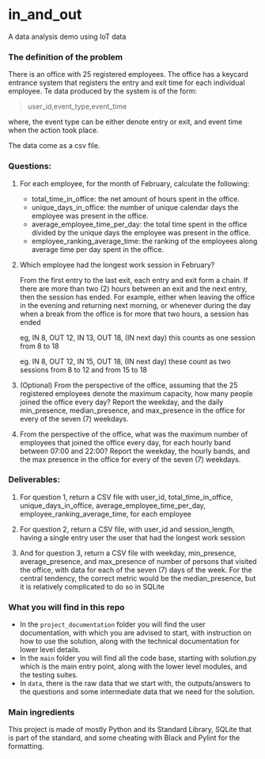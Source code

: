 # in_and_out
A data analysis demo using IoT data

### The definition of the problem
There is an office with 25 registered employees. The office has a keycard entrance system that registers the entry and exit time for each individual employee. Te data produced by the system is of the form:

> user_id,event_type,event_time

where, the event type can be either denote entry or exit, and event time when the action took place.

The data come as a csv file.

### Questions:
1. For each employee, for the month of February, calculate the following:
    - total_time_in_office: the net amount of hours spent in the office.
    - unique_days_in_office: the number of unique calendar days the employee was present in the office.
    - average_employee_time_per_day: the total time spent in the office divided by the unique days the employee was present in the office.
    - employee_ranking_average_time: the ranking of the employees along average time per day spent in the office.

2. Which employee had the longest work session in February?

    From the first entry to the last exit, each entry and exit form a chain. If there are more than two (2) hours between an exit and the next entry, then the session has ended. For example, either when leaving the office in the evening and returning next morning, or whenever during the day when a break from the office is for more that two hours, a session has ended

    eg, IN 8, OUT 12, IN 13, OUT 18, (IN next day) this counts as one session from 8 to 18

    eg. IN 8, OUT 12, IN 15, OUT 18, (IN next day) these count as two sessions from 8 to 12 and from 15 to 18

3. (Optional) From the perspective of the office, assuming that the 25 registered employees denote the maximum capacity, how many people joined the office every day? Report the weekday, and the daily min_presence, median_presence, and max_presence in the office for every of the seven (7) weekdays.

4. From the perspective of the office, what was the maximum number of employees that joined the office every day, for each hourly band between 07:00 and 22:00?  Report the weekday, the hourly bands, and the max presence in the office for every of the seven (7) weekdays.

### Deliverables:
1. For question 1, return a CSV file with user_id, total_time_in_office, unique_days_in_office, average_employee_time_per_day, employee_ranking_average_time, for each employee

2. For question 2, return a CSV file, with user_id and session_length, having a single entry user the user that had the longest work session

3. And for question 3, return a CSV file with weekday, min_presence, average_presence, and max_presence of number of persons that visited the office, with data for each of the seven (7) days of the week. For the central tendency, the correct metric would be the median_presence, but it is relatively complicated to do so in SQLite

### What you will find in this repo
- In the `project_documentation` folder you will find the user documentation, with which you are advised to start, with instruction on how to use the solution, along with the technical documentation for lower level details.
- In the `main` folder you will find all the code base, starting with solution.py which is the main entry point, along with the lower level modules, and the testing suites.
- In `data`, there is the raw data that we start with, the outputs/answers to the questions and some intermediate data that we need for the solution.

### Main ingredients
This project is made of mostly Python and its Standard Library, SQLite that is part of the standard, and some cheating with Black and Pylint for the formatting.